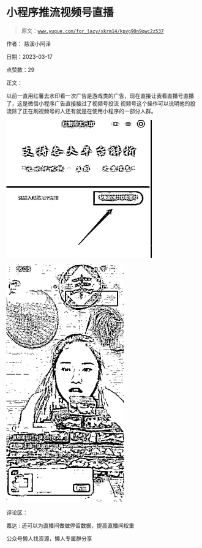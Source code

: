 # 小程序推流视频号直播

> 原文：[`www.yuque.com/for_lazy/xkrm14/kpvg90n9qwc2z537`](https://www.yuque.com/for_lazy/xkrm14/kpvg90n9qwc2z537)

作者： 慈溪小阿泽

日期：2023-03-17

点赞数：29

正文：

以前一直用红薯去水印看一次广告是游戏类的广告，现在直接让我看直播号直播了，这是微信小程序广告直接接过了视频号投流 视频号这个操作可以说明他的投流除了正在刷视频号的人还有就是在使用小程序的一部分人群。

![](img/105793327e25725c100d1003c6508679.png)

![](img/81abd654dda6692e3c21940ff7ba3168.png)

评论区：

嘉达 : 还可以为直播间做做停留数据，提高直播间权重

公众号懒人找资源，懒人专属群分享

